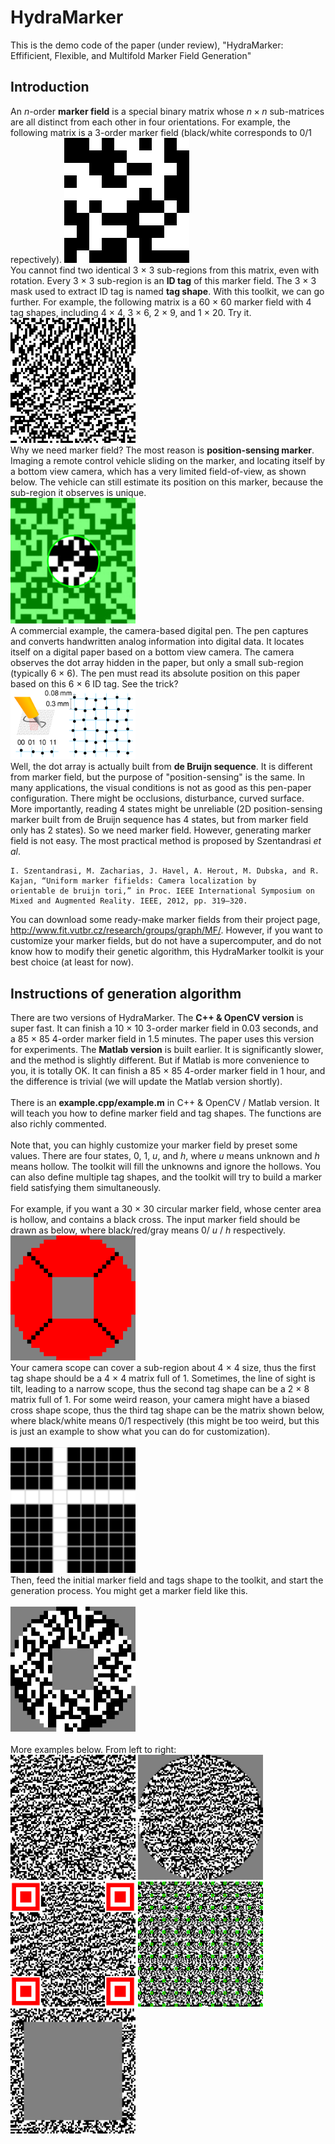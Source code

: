 # **HydraMarker**

This is the demo code of the paper (under review), "HydraMarker: Effificient, Flexible, and Multifold Marker Field Generation"
## Introduction
An $n$-order **marker field** is a special binary matrix whose $n\times n$ sub-matrices are all distinct from each other in four orientations. For example, the following matrix is a 3-order marker field (black/white corresponds to 0/1 repectively).
<img src=https://github.com/Lilin2015/Author---HydraMarker/blob/main/README_md_files/field.jpeg width=200><br />
You cannot find two identical 3 $\times$ 3 sub-regions from this matrix, even with rotation. Every 3 $\times$ 3 sub-region is an **ID tag** of this marker field. The 3 $\times$ 3 mask used to extract ID tag is named **tag shape**.
With this toolkit, we can go further. For example, the following matrix is a 60 $\times$ 60 marker field with 4 tag shapes, including 4 $\times$ 4, 3 $\times$ 6, 2 $\times$ 9, and 1 $\times$ 20. Try it.<br />
<img src=https://github.com/Lilin2015/Author---HydraMarker/blob/main/README_md_files/field2.png width=200><br />
Why we need marker field? The most reason is **position-sensing marker**. Imaging a remote control vehicle sliding on the marker, and locating itself by a bottom view camera, which has a very limited field-of-view, as shown below. The vehicle can still estimate its position on this marker, because the sub-region it observes is unique.<br />
<img src=https://github.com/Lilin2015/Author---HydraMarker/blob/main/README_md_files/ps_marker.png width=200><br />
A commercial example, the camera-based digital pen. The pen captures and converts handwritten analog information into digital data. It locates itself on a digital paper based on a bottom view camera. The camera observes the dot array hidden in the paper, but only a small sub-region (typically 6 $\times$ 6). The pen must read its absolute position on this paper based on this 6 $\times$ 6 ID tag. See the trick?
<br />
<img src=https://github.com/Lilin2015/Author---HydraMarker/blob/main/README_md_files/digital_pen.png width=200><br />
Well, the dot array is actually built from **de Bruijn sequence**. It is different from marker field, but the purpose of "position-sensing" is the same. In many applications, the visual conditions is not as good as this pen-paper configuration. There might be occlusions, disturbance, curved surface. More importantly, reading 4 states might be unreliable (2D position-sensing marker built from de Bruijn sequence has 4 states, but from marker field only has 2 states). So we need marker field.
However, generating marker field is not easy. The most practical method is proposed by Szentandrasi *et al*.

    I. Szentandrasi, M. Zacharias, J. Havel, A. Herout, M. Dubska, and R. Kajan, “Uniform marker fifields: Camera localization by
    orientable de bruijn tori,” in Proc. IEEE International Symposium on Mixed and Augmented Reality. IEEE, 2012, pp. 319–320.
 You can download some ready-make marker fields from their project page, http://www.fit.vutbr.cz/research/groups/graph/MF/.
 However, if you want to customize your marker fields, but do not have a supercomputer, and do not know how to modify their genetic algorithm, this HydraMarker toolkit is your best choice (at least for now).

## Instructions of generation algorithm
There are two versions of HydraMarker.
The **C++ & OpenCV version** is super fast. It can finish a 10 $\times$ 10 3-order marker field in 0.03 seconds, and a 85 $\times$ 85 4-order marker field in 1.5 minutes. The paper uses this version for experiments.
The **Matlab version** is built earlier. It is significantly slower, and the method is slightly different. But if Matlab is more convenience to you, it is totally OK. It can finish a 85 $\times$ 85 4-order marker field in 1 hour, and the difference is trivial (we will update the Matlab version shortly).<br /><br />
There is an **example.cpp/example.m** in C++ & OpenCV / Matlab version. It will teach you how to define marker field and tag shapes. The functions are also richly commented.
<br /><br />
Note that, you can highly customize your marker field by preset some values. There are four states, 0, 1, $u$, and $h$,
where $u$ means unknown and $h$ means hollow. The toolkit will fill the unknowns and ignore the hollows. You can also define multiple tag shapes, and the toolkit will try to build a marker field satisfying them simultaneously.
<br /><br />
For example, if you want a 30 $\times$ 30 circular marker field, whose center area is hollow, and contains a black cross. The input marker field should be drawn as below, where black/red/gray means 0/ $u$ / $h$ respectively.
 <img src=https://github.com/Lilin2015/Author---HydraMarker/blob/main/README_md_files/init.png width=200><br />
 Your camera scope can cover a sub-region about 4 $\times$ 4 size, thus the first tag shape should be a 4 $\times$ 4 matrix full of 1. Sometimes, the line of sight is tilt, leading to a narrow scope, thus the second tag shape can be a 2 $\times$ 8 matrix full of 1. For some weird reason, your camera might have a biased cross shape scope, thus the third tag shape can be the matrix shown below, where black/white means 0/1 respectively (this might be too weird, but this is just an example to show what you can do for customization).
 <br /><br />
 <img src=https://github.com/Lilin2015/Author---HydraMarker/blob/main/README_md_files/shape3.png width=200><br />
 Then, feed the initial marker field and tags shape to the toolkit, and start the generation process. You might get a marker field like this.
  <br /><br />
 <img src=https://github.com/Lilin2015/Author---HydraMarker/blob/main/README_md_files/suppose.png width=200>
   <br /><br />
More examples below. From left to right:
<br />
 <img src=https://github.com/Lilin2015/Author---HydraMarker/blob/main/README_md_files/Ad1.png width=200>
  <img src=https://github.com/Lilin2015/Author---HydraMarker/blob/main/README_md_files/Ad2.png width=200>
   <img src=https://github.com/Lilin2015/Author---HydraMarker/blob/main/README_md_files/Ad3.png width=200>
    <img src=https://github.com/Lilin2015/Author---HydraMarker/blob/main/README_md_files/Ad4.png width=200>
     <img src=https://github.com/Lilin2015/Author---HydraMarker/blob/main/README_md_files/Ad6.png width=200>

 
